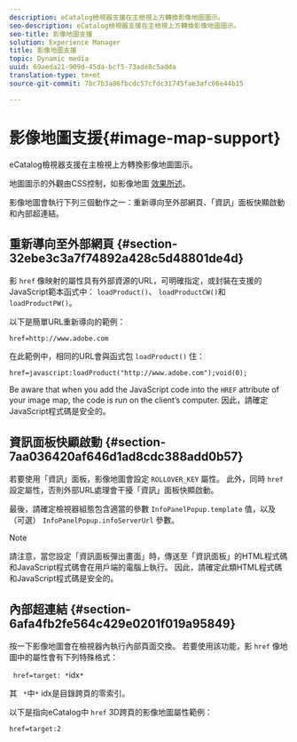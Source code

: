 ```yaml
---
description: eCatalog檢視器支援在主檢視上方轉換影像地圖圖示。
seo-description: eCatalog檢視器支援在主檢視上方轉換影像地圖圖示。
seo-title: 影像地圖支援
solution: Experience Manager
title: 影像地圖支援
topic: Dynamic media
uuid: 69aeda21-909d-45da-bcf5-73ade8c5adda
translation-type: tm+mt
source-git-commit: 7bc7b3a86fbcdc57cfdc31745fae3afc06e44b15

---
```



# 影像地圖支援{#image-map-support}

eCatalog檢視器支援在主檢視上方轉換影像地圖圖示。

地圖圖示的外觀由CSS控制，如影像地圖 [效果所述](../../c-html5-s7-aem-asset-viewers/c-html5-20-ecatalog-viewer-about/c-html5-20-ecatalog-viewer-customizingviewer/r-html5-ecatalog-viewer-20-customize-imagemapeffect.md#reference-261df27d1ed145c882b26b88e33a0289)。

影像地圖會執行下列三個動作之一：重新導向至外部網頁、「資訊」面板快顯啟動和內部超連結。

## 重新導向至外部網頁 {#section-32ebe3c3a7f74892a428c5d48801de4d}

影 `href` 像映射的屬性具有外部資源的URL，可明確指定，或封裝在支援的JavaScript範本函式中： `loadProduct()`、 `loadProductCW()`和 `loadProductPW()`。

以下是簡單URL重新導向的範例：

`href=http://www.adobe.com`

在此範例中，相同的URL會與函式包 `loadProduct()` 住：

`href=javascript:loadProduct("http://www.adobe.com");void(0);`

Be aware that when you add the JavaScript code into the `HREF` attribute of your image map, the code is run on the client’s computer. 因此，請確定JavaScript程式碼是安全的。

## 資訊面板快顯啟動 {#section-7aa036420af646d1ad8cdc388add0b57}

若要使用「資訊」面板，影像地圖會設定 `ROLLOVER_KEY` 屬性。 此外，同時 `href` 設定屬性，否則外部URL處理會干擾「資訊」面板快顯啟動。

最後，請確定檢視器組態包含適當的參數 `InfoPanelPopup.template` 值，以及（可選） `InfoPanelPopup.infoServerUrl` 參數。

>[!NOTE]
>
>請注意，當您設定「資訊面板彈出畫面」時，傳送至「資訊面板」的HTML程式碼和JavaScript程式碼會在用戶端的電腦上執行。 因此，請確定此類HTML程式碼和JavaScript程式碼是安全的。

## 內部超連結 {#section-6afa4fb2fe564c429e0201f019a95849}

按一下影像地圖會在檢視器內執行內部頁面交換。 若要使用該功能，影 `href` 像地圖中的屬性會有下列特殊格式：

` href=target: *`idx`*`

其 ` *`中`*` idx是目錄跨頁的零索引。

以下是指向eCatalog中 `href` 3D跨頁的影像地圖屬性範例：

`href=target:2`
